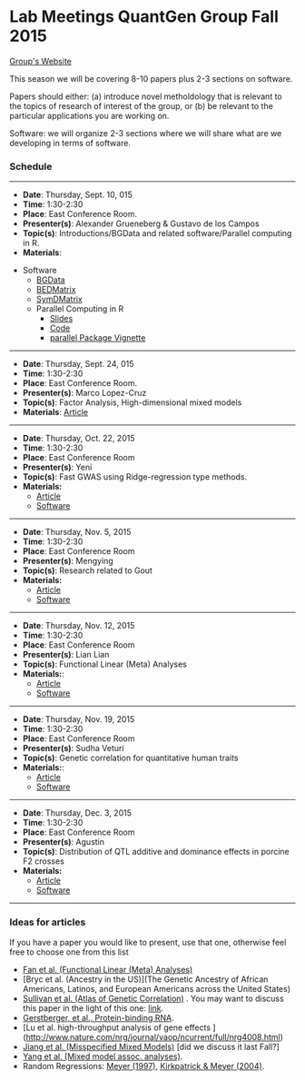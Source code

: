 # Lab Meetings QuantGen Group Fall 2015

[Group's Website](http://quantgen.github.io/)


This season we will be covering 8-10 papers plus 2-3 sections on software.

Papers should either: (a) introduce novel metholdology that is relevant to the topics of research of interest of the group, or (b) be relevant to the particular applications you are working on. 

Software: we will organize 2-3 sections where we will share what are we developing in terms of software. 


### Schedule

--------------------------------------

 * **Date**:  Thursday, Sept. 10, 015
 * **Time**: 1:30-2:30
 * **Place**: East Conference Room.
 * **Presenter(s)**: Alexander Grueneberg  & Gustavo de los Campos
 * **Topic(s)**:     Introductions/BGData and related software/Parallel computing in R.    
 * **Materials**:    
  - Software
    - [BGData](https://github.com/QuantGen/BGData) 
    - [BEDMatrix](https://github.com/QuantGen/BEDMatrix)
    - [SymDMatrix](https://github.com/gdlc/symDMatrix) 
    - Parallel Computing in R
      - [Slides](https://docs.google.com/presentation/d/1fLX0d65FZAEOJ1MA-TZtvRSnnks45BfbsRzfWNuIXkI/edit?usp=sharing)
      - [Code](https://gist.github.com/agrueneberg/2a9649bcf858193b69db)
      - [parallel Package Vignette](https://stat.ethz.ch/R-manual/R-devel/library/parallel/doc/parallel.pdf)

-----------------------------------

 * **Date**:  Thursday, Sept. 24, 015
 * **Time**: 1:30-2:30
 * **Place**: East Conference Room.
 * **Presenter(s)**: Marco Lopez-Cruz
 * **Topic(s)**:     Factor Analysis, High-dimensional mixed models
 * **Materials**:    [Article](https://github.com/QuantGen/LAB-FALL-2015/blob/master/FA_Marco.pdf)
 
--------------------------------------

  * **Date**:  Thursday, Oct. 22, 2015
  * **Time**: 1:30-2:30
  * **Place**: East Conference Room
  * **Presenter(s)**: Yeni
  * **Topic(s)**: Fast GWAS using Ridge-regression type methods.     
  * **Materials:**
    * [Article](https://github.com/QuantGen/LAB-FALL-2015/blob/master/Gualdron-Duarte%20et%20al%202014_Yeni.pdf)
    * [Software]()
    
--------------------------------------------

  * **Date**:  Thursday, Nov. 5, 2015
  * **Time**: 1:30-2:30
  * **Place**: East Conference Room
  * **Presenter(s)**: Mengying
  * **Topic(s)**: Research related to Gout     
  * **Materials:**
    * [Article]()
    * [Software]()
    
--------------------------------------------

  * **Date**:  Thursday, Nov. 12, 2015
  * **Time**: 1:30-2:30
  * **Place**: East Conference Room
  * **Presenter(s)**: Lian Lian
  * **Topic(s)**:   Functional Linear (Meta) Analyses 
  * **Materials:**: 
    * [Article](http://www.genetics.org/content/200/4/1089.full.pdf+html)
    * [Software]()
    
--------------------------------------------
  * **Date**:  Thursday, Nov. 19, 2015
  * **Time**: 1:30-2:30
  * **Place**: East Conference Room
  * **Presenter(s)**: Sudha Veturi
  * **Topic(s)**:   Genetic correlation for quantitative human traits
  * **Materials:**: 
    * [Article](http://biorxiv.org/content/early/2015/01/27/014498)
    * [Software]()
    
--------------------------------------------

  * **Date**:  Thursday, Dec. 3, 2015
  * **Time**: 1:30-2:30
  * **Place**: East Conference Room
  * **Presenter(s)**: Agustin
  * **Topic(s)**: Distribution of QTL additive and dominance effects in porcine F2 crosses     
  * **Materials:**
    * [Article](https://github.com/QuantGen/LAB-FALL-2015/blob/master/Augstin%20-%20Bennewitz_et_al-2010-Journal_of_Animal_Breeding_and_Genetics.pdf)
    * [Software]()
    
--------------------------------------------


### Ideas for articles

If you have a paper you would like to present, use that one, otherwise feel free to choose one from this list

* [Fan et al. (Functional Linear (Meta) Analyses)](http://www.genetics.org/content/200/4/1089.full.pdf+html)
* [Bryc et al. (Ancestry in the US)](The Genetic Ancestry of African Americans, Latinos, and European Americans across the United States)
* [ Sullivan et al. (Atlas of Genetic Correlation)](http://biorxiv.org/content/early/2015/01/27/014498) . You may want to discuss this paper in the light of this one: [link](http://www.genetics.org/content/early/2015/07/23/genetics.115.179978.abstract).
* [Gerstberger, et al., Protein-binding RNA](http://www.nature.com/nrg/journal/v15/n12/full/nrg3813.html).
* [Lu et al. high-throughput analysis of gene effects ] (http://www.nature.com/nrg/journal/vaop/ncurrent/full/nrg4008.html)
* [ Jiang et al. (Misspecified Mixed Models)](http://arxiv.org/abs/1404.2355 )  [did we discuss it last Fall?]
* [ Yang et al. (Mixed model assoc. analyses)](http://www.nature.com/ng/journal/v46/n2/full/ng.2876.html).
* Random Regressions: [Meyer (1997)](http://www.biomedcentral.com/content/pdf/1297-9686-30-3-221.pdf), [Kirkpatrick & Meyer (2004)](http://www.genetics.org/content/168/4/2295.short).

